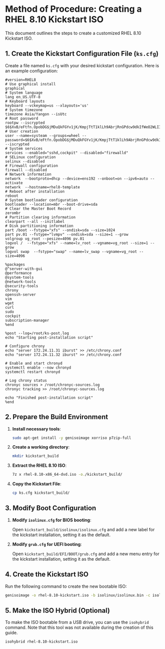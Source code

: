 # Method of Procedure: Creating a RHEL 8.10 Kickstart ISO

This document outlines the steps to create a customized RHEL 8.10 Kickstart ISO.

## 1. Create the Kickstart Configuration File (`ks.cfg`)

Create a file named `ks.cfg` with your desired kickstart configuration. Here is an example configuration:

```
#version=RHEL8
# Use graphical install
graphical
# System language
lang en_US.UTF-8
# Keyboard layouts
keyboard --vckeymap=us --xlayouts='us'
# System timezone
timezone Asia/Yangon --isUtc
# Root password
rootpw --iscrypted $6$XvB/eFtfn.OpobDG$jMDuQkFGYv1jK/KmpjTtT1klLh9AbrjRnGPdcw9dkIfWeO2WLII4.3q5ypJw/MWevrhmVojeg9P6vN2oO1tKc1
# User creation
user --name=systeam --groups=wheel --password=$6$XvB/eFtfn.OpobDG$jMDuQkFGYv1jK/KmpjTtT1klLh9AbrjRnGPdcw9dkIfWeO2WLII4.3q5ypJw/MWevrhmVojeg9P6vN2oO1tKc1 --iscrypted
# System services
services --enabled="sshd,cockpit" --disabled="firewalld"
# SELinux configuration
selinux --disabled
# Firewall configuration
firewall --disabled
# Network information
network  --bootproto=dhcp --device=ens192 --onboot=on --ipv6=auto --activate
network  --hostname=rhel8-template
# Reboot after installation
reboot
# System bootloader configuration
bootloader --location=mbr --boot-drive=sda
# Clear the Master Boot Record
zerombr
# Partition clearing information
clearpart --all --initlabel
# Disk partitioning information
part /boot --fstype="xfs" --ondisk=sda --size=1024
part pv.01 --fstype="lvmpv" --ondisk=sda --size=1 --grow
volgroup vg_root --pesize=4096 pv.01
logvol /  --fstype="xfs" --name=lv_root --vgname=vg_root --size=1 --grow
logvol swap  --fstype="swap" --name=lv_swap --vgname=vg_root --size=4096

%packages
@^server-with-gui
@performance
@system-tools
@network-tools
@security-tools
chrony
openssh-server
vim
wget
curl
sudo
cockpit
subscription-manager
%end

%post --log=/root/ks-post.log
echo "Starting post-installation script"

# Configure chrony
echo "server 172.24.11.31 iburst" >> /etc/chrony.conf
echo "server 172.24.11.32 iburst" >> /etc/chrony.conf

# Enable and start chronyd
systemctl enable --now chronyd
systemctl restart chronyd

# Log chrony status
chronyc sources > /root/chronyc-sources.log
chronyc tracking >> /root/chronyc-sources.log

echo "Finished post-installation script"
%end
```

## 2. Prepare the Build Environment

1.  **Install necessary tools**:

    ```bash
    sudo apt-get install -y genisoimage xorriso p7zip-full
    ```

2.  **Create a working directory**:

    ```bash
    mkdir kickstart_build
    ```

3.  **Extract the RHEL 8.10 ISO**:

    ```bash
    7z x rhel-8.10-x86_64-dvd.iso -o./kickstart_build/
    ```

4.  **Copy the Kickstart File**:

    ```bash
    cp ks.cfg kickstart_build/
    ```

## 3. Modify Boot Configuration

1.  **Modify `isolinux.cfg` for BIOS booting**:

    Open `kickstart_build/isolinux/isolinux.cfg` and add a new label for the kickstart installation, setting it as the default.

2.  **Modify `grub.cfg` for UEFI booting**:

    Open `kickstart_build/EFI/BOOT/grub.cfg` and add a new menu entry for the kickstart installation, setting it as the default.

## 4. Create the Kickstart ISO

Run the following command to create the new bootable ISO:

```bash
genisoimage -o rhel-8.10-kickstart.iso -b isolinux/isolinux.bin -c isolinux/boot.cat --no-emul-boot --boot-load-size 4 --boot-info-table -J -R -v -T -joliet-long -V 'RHEL-8-10-0-BaseOS-x86_64' kickstart_build/
```

## 5. Make the ISO Hybrid (Optional)

To make the ISO bootable from a USB drive, you can use the `isohybrid` command. Note that this tool was not available during the creation of this guide.

```bash
isohybrid rhel-8.10-kickstart.iso
```
